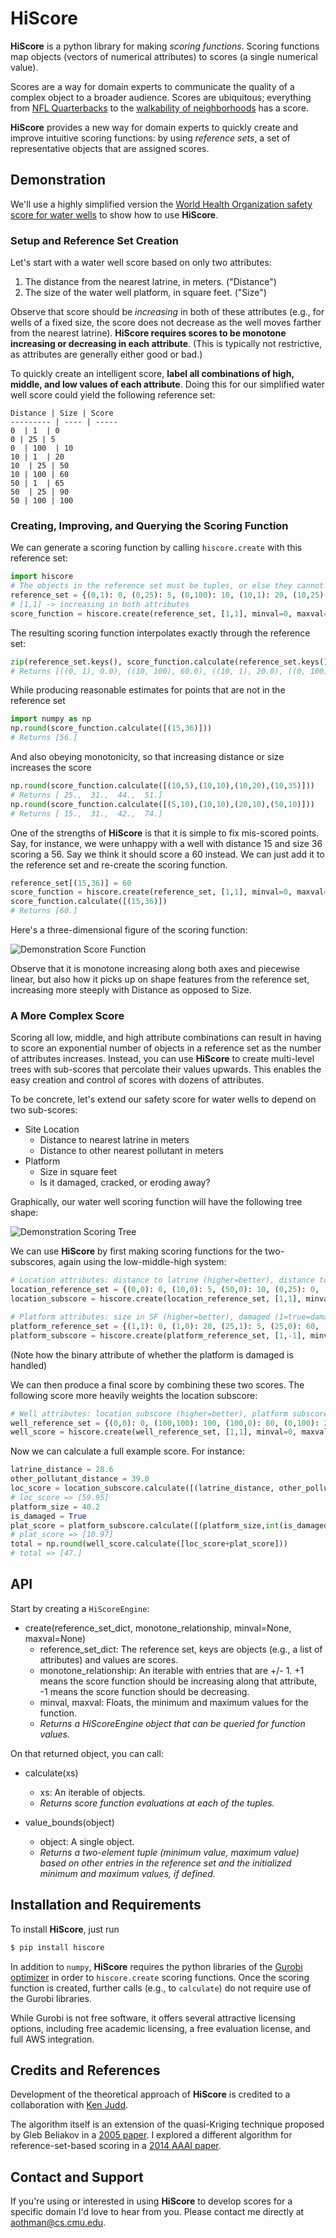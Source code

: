 # HiScore

**HiScore** is a python library for making *scoring functions*. Scoring functions map  objects (vectors of numerical attributes) to scores (a single numerical value). 

Scores are a way for domain experts to communicate the quality of a complex object to a broader audience. Scores are ubiquitous; everything from [NFL Quarterbacks](http://en.wikipedia.org/wiki/Passer_rating) to the [walkability of neighborhoods](https://www.walkscore.com/) has a score.

**HiScore** provides a new way for domain experts to quickly create and improve intuitive scoring functions: by using *reference sets*, a set of representative objects that are assigned scores.

## Demonstration

We'll use a highly simplified version the [World Health Organization safety score for water wells](http://www.ncbi.nlm.nih.gov/pubmed/22717748) to show how to use **HiScore**.

### Setup and Reference Set Creation

Let's start with a water well score based on only two attributes:

1. The distance from the nearest latrine, in meters. ("Distance")
2. The size of the water well platform, in square feet. ("Size")

Observe that score should be *increasing* in both of these attributes (e.g., for wells of a fixed size, the score does not decrease as the well moves farther from the nearest latrine). **HiScore requires scores to be monotone increasing or decreasing in each attribute**. (This is typically not restrictive, as attributes are generally either good or bad.) 

To quickly create an intelligent score, **label all combinations of high, middle, and low values of each attribute**. Doing this for our simplified water well score could yield the following reference set:

	Distance | Size | Score
	--------- | ---- | -----
	0  | 1  | 0
	0 | 25 | 5
	0  | 100  | 10
	10 | 1  | 20
	10  | 25 | 50
	10 | 100 | 60
	50 | 1  | 65
	50  | 25 | 90
	50 | 100 | 100


### Creating, Improving, and Querying the Scoring Function

We can generate a scoring function by calling `hiscore.create` with this reference set:

```python	
import hiscore
# The objects in the reference set must be tuples, or else they cannot be hashed into a dict
reference_set = {(0,1): 0, (0,25): 5, (0,100): 10, (10,1): 20, (10,25): 50, (10,100): 60, (50,1): 65, (50,25): 90, (50,100): 100}
# [1,1] -> increasing in both attributes
score_function = hiscore.create(reference_set, [1,1], minval=0, maxval=100)
```

The resulting scoring function interpolates exactly through the reference set:

```python	
zip(reference_set.keys(), score_function.calculate(reference_set.keys()))
# Returns [((0, 1), 0.0), ((10, 100), 60.0), ((10, 1), 20.0), ((0, 100), 10.0), ((0, 25), 5.0), ((50, 25), 90.0), ((50, 1), 65.0), ((50, 100), 100.0), ((10, 25), 50.0)]
```

While producing reasonable estimates for points that are not in the reference set

```python
import numpy as np
np.round(score_function.calculate([(15,36)]))
# Returns [56.]
```

And also obeying monotonicity, so that increasing distance or size increases the score

```python
np.round(score_function.calculate([(10,5),(10,10),(10,20),(10,35)]))
# Returns [ 25.,  31.,  44.,  51.]
np.round(score_function.calculate([(5,10),(10,10),(20,10),(50,10)]))
# Returns [ 15.,  31.,  42.,  74.]
```

One of the strengths of **HiScore** is that it is simple to fix mis-scored points. Say, for instance, we were unhappy with a well with distance 15 and size 36 scoring a 56. Say we think it should score a 60 instead. We can just add it to the reference set and re-create the scoring function.

```python
reference_set[(15,36)] = 60
score_function = hiscore.create(reference_set, [1,1], minval=0, maxval=100)
score_function.calculate([(15,36)])
# Returns [60.]
```

Here's a three-dimensional figure of the scoring function:

![Demonstration Score Function](http://www.cs.cmu.edu/~aothman/score_function_demo.png)

Observe that it is monotone increasing along both axes and piecewise linear, but also how it picks up on shape features from the reference set, increasing more steeply with Distance as opposed to Size.

### A More Complex Score

Scoring all low, middle, and high attribute combinations can result in having to score an exponential number of objects in a reference set as the number of attributes increases. Instead, you can use **HiScore** to create multi-level trees with sub-scores that percolate their values upwards. This enables the easy creation and control of scores with dozens of attributes.

To be concrete, let's extend our safety score for water wells to depend on two sub-scores:

*	Site Location
	*	Distance to nearest latrine in meters
	*	Distance to other nearest pollutant in meters
*	Platform
	*	Size in square feet
	*	Is it damaged, cracked, or eroding away?

Graphically, our water well scoring function will have the following tree shape:

![Demonstration Scoring Tree](http://www.cs.cmu.edu/~aothman/tree_score_demo.png)

We can use **HiScore** by first making scoring functions for the two-subscores, again using the low-middle-high system:

```python
# Location attributes: distance to latrine (higher=better), distance to other pollutant (higher=better)	
location_reference_set = {(0,0): 0, (10,0): 5, (50,0): 10, (0,25): 0, (10,25): 50, (50,25): 75, (0,100): 5, (10,100): 70, (50,100): 100}
location_subscore = hiscore.create(location_reference_set, [1,1], minval=0, maxval=100)

# Platform attributes: size in SF (higher=better), damaged (1=true=damaged=bad, 0=false=undamaged=good)
platform_reference_set = {(1,1): 0, (1,0): 20, (25,1): 5, (25,0): 60, (100,0): 100, (100,1): 30}
platform_subscore = hiscore.create(platform_reference_set, [1,-1], minval=0, maxval=100)
```
(Note how the binary attribute of whether the platform is damaged is handled)

We can then produce a final score by combining these two scores. The following score more heavily weights the location subscore:
```python
# Well attributes: location subscore (higher=better), platform subscore (higher=better)
well_reference_set = {(0,0): 0, (100,100): 100, (100,0): 80, (0,100): 20, (50,50): 50, (100,50): 95, (50,100): 65, (0,50): 15, (50,0): 35} 
well_score = hiscore.create(well_reference_set, [1,1], minval=0, maxval=100)
```

Now we can calculate a full example score. For instance:
```python
latrine_distance = 28.6
other_pollutant_distance = 39.0
loc_score = location_subscore.calculate([(latrine_distance, other_pollutant_distance)])
# loc_score => [59.95]
platform_size = 40.2
is_damaged = True
plat_score = platform_subscore.calculate([(platform_size,int(is_damaged))])
# plat_score => [10.97]
total = np.round(well_score.calculate([loc_score+plat_score]))
# total => [47.]
```

## API

Start by creating a `HiScoreEngine`:

*	create(reference_set_dict, monotone_relationship, minval=None, maxval=None)
	*	reference_set_dict: The reference set, keys are objects (e.g., a list of attributes) and values are scores.
	*	monotone_relationship: An iterable with entries that are +/- 1. +1 means the score function should be increasing along that attribute, -1 means the score function should be decreasing.
	*	minval, maxval: Floats, the minimum and maximum values for the function.
	*	*Returns a HiScoreEngine object that can be queried for function values.*

On that returned object, you can call:

*	calculate(xs)
	*	xs: An iterable of objects.
	*	*Returns score function evaluations at each of the tuples.*

*	value_bounds(object)
	* 	object: A single object.
	* 	*Returns a two-element tuple (minimum value, maximum value) based on other entries in the reference set and the initialized minimum and maximum values, if defined.*

## Installation and Requirements

To install **HiScore**, just run

```bash
$ pip install hiscore
```

In addition to `numpy`, **HiScore** requires the python libraries of the [Gurobi optimizer](http://www.gurobi.com) in order to `hiscore.create` scoring functions. Once the scoring function is created, further calls (e.g., to `calculate`) do not require use of the Gurobi libraries.

While Gurobi is not free software, it offers several attractive licensing options, including free academic licensing, a free evaluation license, and full AWS integration.

## Credits and References
Development of the theoretical approach of **HiScore** is credited to a collaboration with [Ken Judd](http://www.hoover.org/fellows/kenneth-l-judd).

The algorithm itself is an extension of the quasi-Kriging technique proposed by Gleb Beliakov in a [2005 paper](http://link.springer.com/article/10.1007/s10543-005-0028-x). I explored a different algorithm for reference-set-based scoring in a [2014 AAAI paper](http://www.cs.cmu.edu/~aothman/splines.pdf).

## Contact and Support
If you're using or interested in using **HiScore** to develop scores for a specific domain I'd love to hear from you. Please contact me directly at <aothman@cs.cmu.edu>.